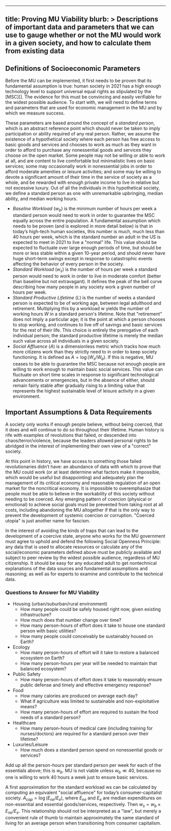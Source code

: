 ------------------------
title: Proving MU Viability
blurb: >
  Descriptions of important data and parameters that we can use to gauge whether or not the MU would work in a given society, and how to calculate them from existing data
------------------------

## Definitions of Socioeconomic Parameters

Before the MU can be implemented, it first needs to be proven that its fundamental assumption is true: human society in 2021 has a high enough technology level to support universal equal rights as stipulated by the [MSC][]. The evidence for this must be convincing and easily verifiable for the widest possible audience. To start with, we will need to define terms and parameters that are used for economic management in the MU and by which we measure success.

These parameters are based around the concept of a *standard person*, which is an abstract reference point which should never be taken to imply participation or ability required of any real person. Rather, we assume the existence of a hypothetical society where each person has free access to basic goods and services and chooses to work as much as they want in order to afford to purchase any nonessential goods and services they choose on the open market. Some people may not be willing or able to work at all, and are content to live comfortable but minimalistic lives on basic services; some may occasionally work in nonessential jobs in order to afford moderate amenities or leisure activities; and some may be willing to devote a significant amount of their time in the service of society as a whole, and be rewarded with enough private income to live in relative but not excessive luxury. Out of all the individuals in this hypothetical society, we define a standard person as one with unremarkable upbringing, median ability, and median working hours.

- *Baseline Workload* ($w_b$) is the minimum number of hours per week a standard person would need to work in order to guarantee the MSC equally across the entire population. A fundamental assumption which needs to be proven (and is explored in more detail below) is that in today’s high-tech human societies, this number is much, much less than 40 hours per week, which is the standard number an adult in the US is expected to meet in 2021 to live a "normal" life. This value should be expected to fluctuate over large enough periods of time, but should be more or less stable within a given 10-year period, and should never have huge short-term swings except in response to catastrophic events affecting the behavior of every person in the society.
- *Standard Workload* ($w_s$) is the number of hours per week a standard person would need to work in order to live in moderate comfort (better than baseline but not extravagant). It defines the peak of the bell curve describing how many people in any society work a given number of hours per week.
- *Standard Productive Lifetime* ($L$) is the number of weeks a standard person is expected to be of working age, between legal adulthood and retirement.  Multiplying this by a workload w yields the number of working hours $W$ in a standard person's lifetime. Note that "retirement" does not imply a particular age; it is the point at which a person chooses to stop working, and continues to live off of savings and basic services for the rest of their life. This choice is entirely the prerogative of each individual person; the standard productive lifetime is merely the median such value across all individuals in a given society.
- *Social Affluence* ($A$) is a dimensionless metric which tracks how much more citizens work than they strictly need to in order to keep society functioning. It is defined as $A=\log(W_s / W_b)$. If this is negative, MU ceases to be able to guarantee the MSC because not enough people are willing to work enough to maintain basic social services. This value can fluctuate on short time scales in response to significant technological advancements or emergencies, but in the absence of either, should remain fairly stable after gradually rising to a limiting value that represents the highest sustainable level of leisure activity in a given environment.

## Important Assumptions & Data Requirements

A society only works if enough people believe, without being coerced, that it does and will continue to do so throughout their lifetime. Human history is rife with examples of revolutions that failed, or descended into chaos/terror/violence, because the leaders allowed personal rights to be abridged in the interest of implementing their own view of a "correct" society.

At this point in history, we have access to something those failed revolutionaries didn’t have: an abundance of data with which to prove that the MU could work (or at least determine what factors make it impossible, which would be useful but disappointing) and adequately plan the management of its critical economy and reasonable regulation of an open market for the noncritical economy. It is impossible to overemphasize that people must be able to believe in the workability of this society without needing to be coerced. Any emerging pattern of coercion (physical or emotional) to achieve social goals must be prevented from taking root at all costs, including abandoning the MU altogether if that is the only way to prevent the development of systemic coercion or corruption. "Coerced utopia" is just another name for fascism.

In the interest of avoiding the kinds of traps that can lead to the development of a coercive state, anyone who works for the MU government must agree to uphold and defend the following Social Openness Principle: any data that is used to allocate resources or calculate any of the social/economic parameters defined above must be publicly available and subject to peer review by the widest possible audience, regardless of MU citizenship. It should be easy for any educated adult to get nontechnical explanations of the data sources and fundamental assumptions and reasoning; as well as for experts to examine and contribute to the technical data.

### Questions to Answer for MU Viability

- Housing (urban/suburban/rural environment)
    - How many people could be safely housed right now, given existing infrastructure?
    - How much does that number change over time?
    - How many person-hours of effort does it take to house one standard person with basic utilities?
    - How many people could conceivably be sustainably housed on Earth?
- Ecology
    - How many person-hours of effort will it take to restore a balanced ecosystem on Earth?
    - How many person-hours per year will be needed to maintain that balanced ecosystem?
- Public Safety
    - How many person-hours of effort does it take to reasonably ensure public defense and timely and effective emergency response?
- Food
    - How many calories are produced on average each day?
    - What if agriculture was limited to sustainable and non-exploitative means? 
    - How many person-hours of effort are required to sustain the food needs of a standard person?
- Healthcare
    - How many person-hours of medical care (including training for nurses/doctors) are required for a standard person over their lifetime?
- Luxuries/Leisure
    - How much does a standard person spend on nonessential goods or services?

Add up all the person-hours per standard person per week for each of the essentials above; this is $w_b$. MU is not viable unless $w_b \ll 40$, because no one is willing to work 40 hours a week just to ensure basic services.

A first approximation for the standard workload ws can be calculated by computing an equivalent "social affluence" for today’s consumer-capitalist society. $A_{cap}=\log(E_{ne}/E_e)$, where $E_{ne}$ and $E_e$ are median expenditures on non-essential and essential goods/services, respectively. Then $w_s = w_b \times E_{ne} / E_e$. This relationship should not be interpreted as a "law", but merely a convenient rule of thumb to maintain approximately the same standard of living for an average person when transitioning from consumer capitalism.  
